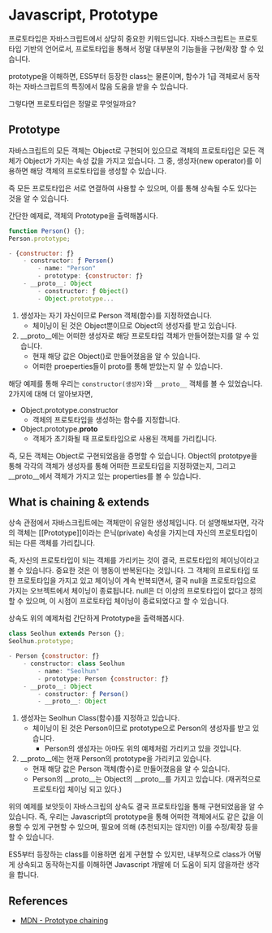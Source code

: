 # Javascript, Prototype

프로토타입은 자바스크립트에서 상당히 중요한 키워드입니다.
자바스크립트는 프로토타입 기반의 언어로서, 프로토타입을 통해서 정말 대부분의 기능들을 구현/확장 할 수 있습니다.

prototype을 이해하면, ES5부터 등장한 class는 물론이며, 함수가 1급 객체로서 동작하는 자바스크립트의 특징에서 많음 도움을 받을 수 있습니다.

그렇다면 프로토타입은 정말로 무엇일까요?

## Prototype

자바스크립트의 모든 객체는 Object로 구현되어 있으므로 객체의 프로토타입은 모든 객체가 Object가 가지는 속성 값을 가지고 있습니다.
그 중, 생성자(new operator)를 이용하면 해당 객체의 프로토타입을 생성할 수 있습니다.

즉 모든 프로토타입은 서로 연결하여 사용할 수 있으며, 이를 통해 상속될 수도 있다는 것을 알 수 있습니다.

간단한 예제로, 객체의 Prototype을 출력해봅시다.

```js
function Person() {};
Person.prototype;

- {constructor: ƒ}
	- constructor: ƒ Person()
		- name: "Person"
		- prototype: {constructor: ƒ}
	- __proto__: Object
		- constructor: ƒ Object()
		- Object.prototype...
```

1. 생성자는 자기 자신이므로 Person 객체(함수)를 지정하였습니다.
	- 체이닝이 된 것은 Object뿐이므로 Object의 생성자를 받고 있습니다.
2. __proto__에는 어떠한 생성자로 해당 프로토타입 객체가 만들어졌는지를 알 수 있습니다.
	- 현재 해당 값은 Object()로 만들어졌음을 알 수 있습니다.
	- 어떠한 proeperties들이 proto를 통해 받았는지 알 수 있습니다.

해당 예제를 통해 우리는 `constructor(생성자)`와 `__proto__` 객체를 볼 수 있었습니다. 2가지에 대해 더 알아보자면,

- Object.prototype.constructor
	- 객체의 프로토타입을 생성하는 함수를 지정합니다.
- Object.prototype.__proto__
	- 객체가 초기화될 때 프로토타입으로 사용된 객체를 가리킵니다.

즉, 모든 객체는 Object로 구현되었음을 증명할 수 있습니다.
Object의 prototpye을 통해 각각의 객체가 생성자를 통해 어떠한 프로토타입을 지정하였는지, 그리고 __proto__에서 객체가 가지고 있는 properties를 볼 수 있습니다.

## What is chaining & extends
상속 관점에서 자바스크립트에는 객체만이 유일한 생성체입니다.
더 설명해보자면, 각각의 객체는 [[Prototype]]이라는 은닉(private) 속성을 가지는데 자신의 프로토타입이 되는 다른 객체를 가리킵니다.

즉, 자신의 프로토타입이 되는 객체를 가리키는 것이 결국, 프로토타입의 체이닝이라고 볼 수 있습니다. 중요한 것은 이 행동이 반복된다는 것입니다.
그 객체의 프로토타입 또한 프로토타입을 가지고 있고 체이닝이 계속 반복되면서, 결국 null을 프로토타입으로 가지는 오브젝트에서 체이닝이 종료됩니다.
null은 더 이상의 프로토타입이 없다고 정의할 수 있으며, 이 시점이 프로토타입 체이닝이 종료되었다고 할 수 있습니다.

상속도 위의 예제처럼 간단하게 Prototype을 출력해봅시다.

```js
class Seolhun extends Person {};
Seolhun.prototype;

- Person {constructor: ƒ}
	- constructor: class Seolhun
		- name: "Seolhun"
		- prototype: Person {constructor: ƒ}
	- __proto__: Object
		- constructor: ƒ Person()
		- __proto__: Object
```

1. 생성자는 Seolhun Class(함수)를 지정하고 있습니다.
	- 체이닝이 된 것은 Person이므로 prototype으로 Person의 생성자를 받고 있습니다.
		- Person의 생성자는 아마도 위의 예제처럼 가리키고 있을 것입니다.
2. __proto__에는 현재 Person의 prototype을 가리키고 있습니다.
	- 현재 해당 값은 Person 객체(함수)로 만들어졌음을 알 수 있습니다.
	- Person의 __proto__는 Object의 __proto__를 가지고 있습니다. (재귀적으로 프로토타입 체이닝 되고 있다.)


위의 예제를 보앗듯이 자바스크립의 상속도 결국 프로토타입을 통해 구현되었음을 알 수 있습니다.
즉, 우리는 Javascript의 prototype을 통해 어떠한 객체에서도 같은 값을 이용할 수 있게 구현할 수 있으며, 필요에 의해 (추천되지는 않지만) 이를 수정/확장 등을 할 수 있습니다.

ES5부터 등장하는 class를 이용하면 쉽게 구현할 수 있지만, 내부적으로 class가 어떻게 상속되고 동작하는지를 이해하면 Javascript 개발에 더 도움이 되지 않을까란 생각을 합니다.

## References
- [MDN - Prototype chaining](https://developer.mozilla.org/ko/docs/Web/JavaScript/Guide/Inheritance_and_the_prototype_chain)
